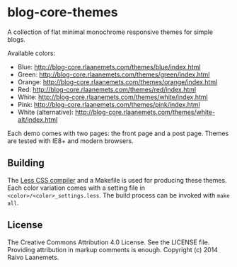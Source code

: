 # blog-core-themes

A collection of flat minimal monochrome responsive themes for simple blogs.

Available colors:

 * Blue: <http://blog-core.rlaanemets.com/themes/blue/index.html>
 * Green: <http://blog-core.rlaanemets.com/themes/green/index.html>
 * Orange: <http://blog-core.rlaanemets.com/themes/orange/index.html>
 * Red: <http://blog-core.rlaanemets.com/themes/red/index.html>
 * White: <http://blog-core.rlaanemets.com/themes/white/index.html>
 * Pink: <http://blog-core.rlaanemets.com/themes/pink/index.html>
 * White (alternative): <http://blog-core.rlaanemets.com/themes/white-alt/index.html>

Each demo comes with two pages: the front page and a post page. Themes
are tested with IE8+ and modern browsers.

## Building

The [Less CSS compiler](http://lesscss.org/) and a Makefile is used for producing these themes.
Each color variation comes with a setting file in `<color>/<color>_settings.less`.
The build process can be invoked with `make all`.

## License

The Creative Commons Attribution 4.0 License. See the LICENSE file. Providing
attribution in markup comments is enough. Copyright (c) 2014 Raivo Laanemets.
